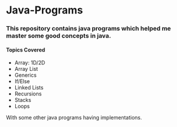 # Java-Programs

### This repository contains java programs which helped me master some good concepts in java.

#### Topics Covered

- Array: 1D/2D
- Array List
- Generics
- If/Else
- Linked Lists
- Recursions
- Stacks
- Loops

With some other java programs having implementations.
